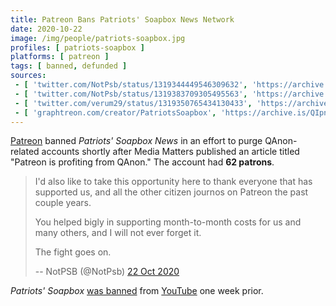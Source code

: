 ```yaml
---
title: Patreon Bans Patriots' Soapbox News Network
date: 2020-10-22
image: /img/people/patriots-soapbox.jpg
profiles: [ patriots-soapbox ]
platforms: [ patreon ]
tags: [ banned, defunded ]
sources:
 - [ 'twitter.com/NotPsb/status/1319344449546309632', 'https://archive.is/KOHjK' ]
 - [ 'twitter.com/NotPsb/status/1319383709305495563', 'https://archive.is/IJnim' ]
 - [ 'twitter.com/verum29/status/1319350765434130433', 'https://archive.is/vzQgy' ]
 - [ 'graphtreon.com/creator/PatriotsSoapbox', 'https://archive.is/QIpnm' ]
---
```


[Patreon](/patreon/) banned _Patriots' Soapbox News_ in an effort to purge
QAnon-related accounts shortly after Media Matters published an article titled
"Patreon is profiting from QAnon." The account had **62 patrons**.
> I'd also like to take this opportunity here to thank everyone that has
> supported us, and all the other citizen journos on Patreon the past couple
> years.
>
> You helped bigly in supporting month-to-month costs for us and many others,
> and I will not ever forget it.
>
> The fight goes on.
>
> -- NotPSB (@NotPsb) [22 Oct 2020](https://archive.is/vzQgy)

_Patriots' Soapbox_ [was banned](/events/youtube-bans-patriots-soapbox/) from
[YouTube](/youtube/) one week prior.
